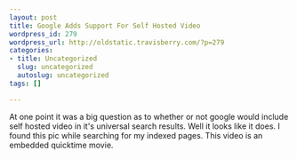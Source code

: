 ```yaml
--- 
layout: post
title: Google Adds Support For Self Hosted Video
wordpress_id: 279
wordpress_url: http://oldstatic.travisberry.com/?p=279
categories: 
- title: Uncategorized
  slug: uncategorized
  autoslug: uncategorized
tags: []

---
```

At one point it was a big question as to whether or not google would include self hosted video in it's universal search results. Well it looks like it does. I found this pic while searching for my indexed pages. This video is an embedded quicktime movie.
